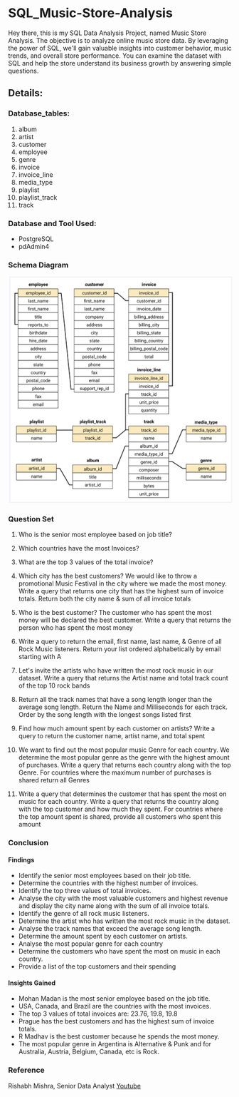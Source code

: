 # SQL_Music-Store-Analysis

Hey there, this is my SQL Data Analysis Project, named Music Store Analysis. The objective is to analyze online music store data. By leveraging the power of SQL, we'll gain valuable insights into customer behavior, music trends, and overall store performance. You can examine the dataset with SQL and help the store understand its business growth by answering simple questions.

## Details:

### Database_tables:

1) album
2) artist
3) customer
4) employee
5) genre
6) invoice
7) invoice_line
8) media_type
9) playlist
10) playlist_track
11) track

### Database and Tool Used:

* PostgreSQL
* pdAdmin4

### Schema Diagram
![MusicDatabaseSchema](https://github.com/meetvaghasiya23/SQL_Music-Store-Analysis/blob/7f6405b49b004e25c7429e1e2044124a7d0c7a2d/Schema_Diagram.png)

### Question Set

1. Who is the senior most employee based on job title?

2. Which countries have the most Invoices?

3. What are the top 3 values of the total invoice?

4. Which city has the best customers? We would like to throw a promotional Music Festival in the city where we made the most money. Write a query that returns one city that has the highest sum of invoice totals. Return both the city name & sum of all invoice totals

5. Who is the best customer? The customer who has spent the most money will be declared the best customer. Write a query that returns the person who has spent the most money

6. Write a query to return the email, first name, last name, & Genre of all Rock Music listeners. Return your list ordered alphabetically by email starting with A

7. Let's invite the artists who have written the most rock music in our dataset. Write a query that returns the Artist name and total track count of the top 10 rock bands

8. Return all the track names that have a song length longer than the average song length. Return the Name and Milliseconds for each track. Order by the song length with the longest songs listed first

9. Find how much amount spent by each customer on artists? Write a query to return the customer name, artist name, and total spent

10. We want to find out the most popular music Genre for each country. We determine the most popular genre as the genre with the highest amount of purchases. Write a query that returns each country along with the top Genre. For countries where the maximum number of purchases is shared return all Genres

11. Write a query that determines the customer that has spent the most on music for each country. Write a query that returns the country along with the top customer and how much they spent. For countries where the top amount spent is shared, provide all customers who spent this amount

### Conclusion

#### Findings
-	Identify the senior most employees based on their job title.
-	Determine the countries with the highest number of invoices.
-	Identify the top three values of total invoices.
-	Analyse the city with the most valuable customers and highest revenue and display the city name along with the sum of all invoice totals.
-	Identify the genre of all rock music listeners.
-	Determine the artist who has written the most rock music in the dataset.
-	Analyse the track names that exceed the average song length.
-	Determine the amount spent by each customer on artists.
-	Analyse the most popular genre for each country
-	Determine the customers who have spent the most on music in each country.
-	Provide a list of the top customers and their spending

#### Insights Gained
-	Mohan Madan is the most senior employee based on the job title.
-	USA, Canada, and Brazil are the countries with the most invoices.
-	The top 3 values of total invoices are: 23.76, 19.8, 19.8
-	Prague has the best customers and has the highest sum of invoice totals.
-	R Madhav is the best customer because he spends the most money.
-	The most popular genre in Argentina is Alternative & Punk and for Australia, Austria, Belgium, Canada, etc is Rock.


### Reference

Rishabh Mishra, Senior Data Analyst
[Youtube](https://www.youtube.com/@RishabhMishraOfficial)
